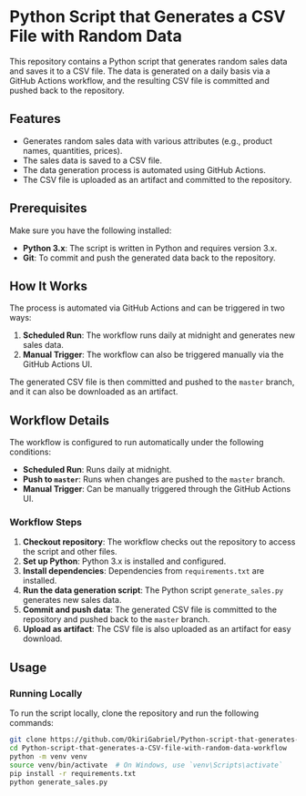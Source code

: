 # Python Script that Generates a CSV File with Random Data

This repository contains a Python script that generates random sales data and saves it to a CSV file. The data is generated on a daily basis via a GitHub Actions workflow, and the resulting CSV file is committed and pushed back to the repository.

## Features

- Generates random sales data with various attributes (e.g., product names, quantities, prices).
- The sales data is saved to a CSV file.
- The data generation process is automated using GitHub Actions.
- The CSV file is uploaded as an artifact and committed to the repository.

## Prerequisites

Make sure you have the following installed:

- **Python 3.x**: The script is written in Python and requires version 3.x.
- **Git**: To commit and push the generated data back to the repository.

## How It Works

The process is automated via GitHub Actions and can be triggered in two ways:

1. **Scheduled Run**: The workflow runs daily at midnight and generates new sales data.
2. **Manual Trigger**: The workflow can also be triggered manually via the GitHub Actions UI.

The generated CSV file is then committed and pushed to the `master` branch, and it can also be downloaded as an artifact.

## Workflow Details

The workflow is configured to run automatically under the following conditions:

- **Scheduled Run**: Runs daily at midnight.
- **Push to `master`**: Runs when changes are pushed to the `master` branch.
- **Manual Trigger**: Can be manually triggered through the GitHub Actions UI.

### Workflow Steps

1. **Checkout repository**: The workflow checks out the repository to access the script and other files.
2. **Set up Python**: Python 3.x is installed and configured.
3. **Install dependencies**: Dependencies from `requirements.txt` are installed.
4. **Run the data generation script**: The Python script `generate_sales.py` generates new sales data.
5. **Commit and push data**: The generated CSV file is committed to the repository and pushed back to the `master` branch.
6. **Upload as artifact**: The CSV file is also uploaded as an artifact for easy download.

## Usage

### Running Locally

To run the script locally, clone the repository and run the following commands:

```bash
git clone https://github.com/OkiriGabriel/Python-script-that-generates-a-CSV-file-with-random-data-workflow.git
cd Python-script-that-generates-a-CSV-file-with-random-data-workflow
python -m venv venv
source venv/bin/activate  # On Windows, use `venv\Scripts\activate`
pip install -r requirements.txt
python generate_sales.py
